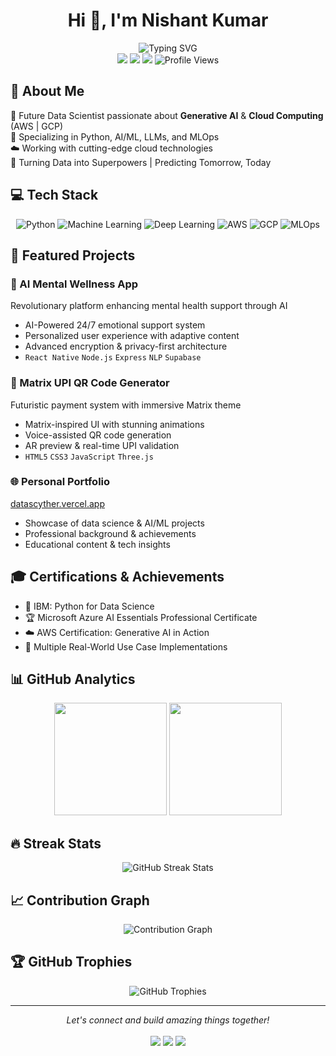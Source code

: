 
<h1 align="center">Hi 👋, I'm Nishant Kumar</h1>

<div align="center">
  <img src="https://readme-typing-svg.herokuapp.com?font=Fira+Code&pause=1000&color=00FF00&center=true&vCenter=true&width=435&lines=Future+Data+Scientist;AI%2FML+Expert;Cloud+Computing+Enthusiast;Creating+Tomorrow's+Solutions+Today" alt="Typing SVG" />
</div>

<div align="center">
  <a href="https://www.linkedin.com/in/datascyther/"><img src="https://img.shields.io/badge/-DataScyther-blue?style=flat-square&logo=Linkedin&logoColor=white"/></a>
  <a href="https://datascyther.vercel.app/"><img src="https://img.shields.io/badge/-Portfolio-00C7B7?style=flat-square&logo=vercel&logoColor=white"/></a>
  <a href="https://x.com/datascythers"><img src="https://img.shields.io/badge/-@datascythers-1DA1F2?style=flat-square&logo=twitter&logoColor=white"/></a>
  <img src="https://komarev.com/ghpvc/?username=DataScyther&color=blueviolet&style=flat-square" alt="Profile Views"/>
</div>

## 🚀 About Me
🎯 Future Data Scientist passionate about **Generative AI** & **Cloud Computing** (AWS | GCP)  
🔬 Specializing in Python, AI/ML, LLMs, and MLOps  
☁️ Working with cutting-edge cloud technologies  
🌟 Turning Data into Superpowers | Predicting Tomorrow, Today

## 💻 Tech Stack
<div align="center">

![Python](https://img.shields.io/badge/Python-Expert-3776AB?style=for-the-badge&logo=python)
![Machine Learning](https://img.shields.io/badge/Machine_Learning-Advanced-FF6F61?style=for-the-badge&logo=tensorflow)
![Deep Learning](https://img.shields.io/badge/Deep_Learning-Advanced-FF6F61?style=for-the-badge&logo=pytorch)
![AWS](https://img.shields.io/badge/AWS-Certified-FF9900?style=for-the-badge&logo=amazon-aws)
![GCP](https://img.shields.io/badge/GCP-Proficient-4285F4?style=for-the-badge&logo=google-cloud)
![MLOps](https://img.shields.io/badge/MLOps-Intermediate-00C7B7?style=for-the-badge&logo=docker)

</div>

## 🌟 Featured Projects

### 🧠 AI Mental Wellness App
Revolutionary platform enhancing mental health support through AI
- AI-Powered 24/7 emotional support system
- Personalized user experience with adaptive content
- Advanced encryption & privacy-first architecture
- `React Native` `Node.js` `Express` `NLP` `Supabase`

### 💫 Matrix UPI QR Code Generator
Futuristic payment system with immersive Matrix theme
- Matrix-inspired UI with stunning animations
- Voice-assisted QR code generation
- AR preview & real-time UPI validation
- `HTML5` `CSS3` `JavaScript` `Three.js`

### 🌐 Personal Portfolio
[datascyther.vercel.app](https://datascyther.vercel.app/)
- Showcase of data science & AI/ML projects
- Professional background & achievements
- Educational content & tech insights

## 🎓 Certifications & Achievements
- 📜 IBM: Python for Data Science
- 🏆 Microsoft Azure AI Essentials Professional Certificate
- ☁️ AWS Certification: Generative AI in Action
- 🎯 Multiple Real-World Use Case Implementations

## 📊 GitHub Analytics

<div align="center">
  <img height="180em" src="https://github-readme-stats.vercel.app/api?username=DataScyther&show_icons=true&theme=radical&include_all_commits=true&count_private=true"/>
  <img height="180em" src="https://github-readme-stats.vercel.app/api/top-langs/?username=DataScyther&layout=compact&langs_count=8&theme=radical"/>
</div>

## 🔥 Streak Stats
<div align="center">
  <img src="https://github-readme-streak-stats.herokuapp.com/?user=DataScyther&theme=radical&date_format=M%20j%5B%2C%20Y%5D" alt="GitHub Streak Stats"/>
</div>

## 📈 Contribution Graph
<div align="center">
  <img src="https://github-profile-summary-cards.vercel.app/api/cards/profile-details?username=DataScyther&theme=radical" alt="Contribution Graph"/>
</div>

## 🏆 GitHub Trophies
<div align="center">
  <img src="https://github-profile-trophy.vercel.app/?username=DataScyther&theme=radical&row=1&column=6" alt="GitHub Trophies"/>
</div>

---

<div align="center">
  <i>Let's connect and build amazing things together!</i>
  <br><br>
  <a href="https://www.linkedin.com/in/datascyther/"><img src="https://img.shields.io/badge/LinkedIn-Connect-0077B5?style=for-the-badge&logo=linkedin"/></a>
  <a href="https://x.com/datascythers"><img src="https://img.shields.io/badge/Twitter-Follow-1DA1F2?style=for-the-badge&logo=twitter"/></a>
  <a href="https://datascyther.vercel.app/"><img src="https://img.shields.io/badge/Portfolio-Visit-00C7B7?style=for-the-badge&logo=vercel"/></a>
</div>

<!-- Last updated: 2025-08-26 07:00:49 UTC -->

